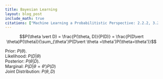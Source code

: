 ```yaml
---
title: Bayesian Learning
layout: blog_post
include_math: true
citations: ["Machine Learning a Probabilitistic Perspective: 2.2.2, 3.2"]
---
```

$$P(\theta \vert D) = \frac{P(\theta, D)}{P(D)} = \frac{P(D\vert \theta)P(\theta)}{\sum_{\theta'}P(D\vert \theta =\theta')P(\theta=\theta')}$$

Prior: $P(\theta)$. <br>
Likelihood: $P(D \vert \theta)$ <br>
Posterior: $P(\theta \vert D)$. <br>
Marginal: $P(D\vert \theta =\theta')P(D)$ <br>
Joint Distribution: $P(\theta, D)$
